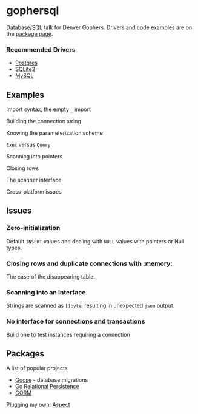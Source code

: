 gophersql
=========

Database/SQL talk for Denver Gophers. Drivers and code examples are on the [package page](http://golang.org/pkg/database/sql/).

### Recommended Drivers

* [Postgres](https://github.com/lib/pq)
* [SQLite3](https://github.com/mattn/go-sqlite3)
* [MySQL](https://github.com/ziutek/mymysql)


Examples
--------

Import syntax, the empty `_` import

Building the connection string

Knowing the parameterization scheme

`Exec` versus `Query`

Scanning into pointers

Closing rows

The scanner interface

Cross-platform issues


Issues
------

### Zero-initialization

Default `INSERT` values and dealing with `NULL` values with pointers or Null types.


### Closing rows and duplicate connections with :memory:

The case of the disappearing table.


### Scanning into an interface

Strings are scanned as `[]byte`, resulting in unexpected `json` output.


### No interface for connections and transactions

Build one to test instances requiring a connection


Packages
--------

A list of popular projects

* [Goose](https://bitbucket.org/liamstask/goose) - database migrations
* [Go Relational Persistence](https://github.com/coopernurse/gorp)
* [GORM](https://github.com/jinzhu/gorm)

Plugging my own: [Aspect](https://github.com/aodin/aspect)
